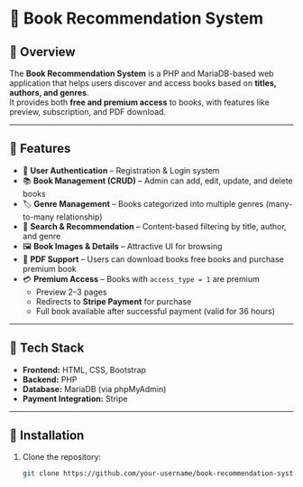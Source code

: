 # 📖 Book Recommendation System  

## 🔹 Overview  
The **Book Recommendation System** is a PHP and MariaDB-based web application that helps users discover and access books based on **titles, authors, and genres**.  
It provides both **free and premium access** to books, with features like preview, subscription, and PDF download.  

---

## 🔹 Features  
- 👤 **User Authentication** – Registration & Login system  
- 📚 **Book Management (CRUD)** – Admin can add, edit, update, and delete books  
- 🏷️ **Genre Management** – Books categorized into multiple genres (many-to-many relationship)  
- 🔎 **Search & Recommendation** – Content-based filtering by title, author, and genre  
- 🖼️ **Book Images & Details** – Attractive UI for browsing  
- 📄 **PDF Support** – Users can  download books free books and purchase premium book  
- 💳 **Premium Access** – Books with `access_type = 1` are premium  
  - Preview 2–3 pages  
  - Redirects to **Stripe Payment** for purchase  
  - Full book available after successful payment (valid for 36 hours)  

---

## 🔹 Tech Stack  
- **Frontend:** HTML, CSS, Bootstrap  
- **Backend:** PHP  
- **Database:** MariaDB (via phpMyAdmin)  
- **Payment Integration:** Stripe  

---

## 🔹 Installation  
1. Clone the repository:  
   ```bash
   git clone https://github.com/your-username/book-recommendation-system.git
